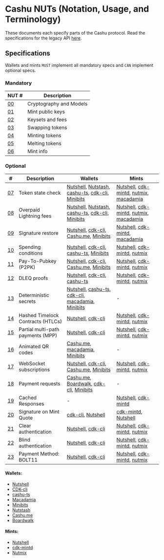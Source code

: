 # Cashu NUTs (Notation, Usage, and Terminology)

These documents each specify parts of the Cashu protocol. Read the specifications for the legacy API [here](https://github.com/cashubtc/nuts/tree/74f26b81b6617db710fa1081eebc0c7203711213).

## Specifications

Wallets and mints `MUST` implement all mandatory specs and `CAN` implement optional specs.

### Mandatory

| NUT #    | Description             |
| -------- | ----------------------- |
| [00][00] | Cryptography and Models |
| [01][01] | Mint public keys        |
| [02][02] | Keysets and fees        |
| [03][03] | Swapping tokens         |
| [04][04] | Minting tokens          |
| [05][05] | Melting tokens          |
| [06][06] | Mint info               |

### Optional

| #        | Description                       | Wallets                                                               | Mints                                              |
| -------- | --------------------------------- | --------------------------------------------------------------------- | -------------------------------------------------- |
| [07][07] | Token state check                 | [Nutshell][py], [Nutstash][ns], [cashu-ts][ts], [cdk-cli], [Minibits] | [Nutshell][py], [cdk-mintd], [nutmix], [macadamia] |
| [08][08] | Overpaid Lightning fees           | [Nutshell][py], [Nutstash][ns], [cashu-ts][ts], [cdk-cli], [Minibits] | [Nutshell][py], [cdk-mintd], [nutmix], [macadamia] |
| [09][09] | Signature restore                 | [Nutshell][py], [cdk-cli], [Cashu.me][cashume], [Minibits]            | [Nutshell][py], [cdk-mintd], [macadamia]           |
| [10][10] | Spending conditions               | [Nutshell][py], [cdk-cli], [cashu-ts][ts], [Minibits]                 | [Nutshell][py], [cdk-mintd], [nutmix]              |
| [11][11] | Pay-To-Pubkey (P2PK)              | [Nutshell][py], [cdk-cli], [Cashu.me][cashume], [Minibits]            | [Nutshell][py], [cdk-mintd], [nutmix]              |
| [12][12] | DLEQ proofs                       | [Nutshell][py], [cdk-cli], [cashu-ts][ts]                             | [Nutshell][py], [cdk-mintd], [nutmix]              |
| [13][13] | Deterministic secrets             | [Nutshell][py], [cashu-ts][ts], [cdk-cli], [macadamia], [Minibits]    | -                                                  |
| [14][14] | Hashed Timelock Contracts (HTLCs) | [Nutshell][py], [cdk-cli]                                             | [Nutshell][py], [cdk-mintd], [nutmix]              |
| [15][15] | Partial multi-path payments (MPP) | [Nutshell][py], [cdk-cli]                                             | [Nutshell][py], [cdk-mintd], [nutmix]              |
| [16][16] | Animated QR codes                 | [Cashu.me][cashume], [macadamia], [Minibits]                          | -                                                  |
| [17][17] | WebSocket subscriptions           | [Nutshell][py], [cdk-cli][cdk-cli], [Cashu.me][cashume], [Minibits]   | [Nutshell][py], [cdk-mintd][cdk-mintd], [nutmix]   |
| [18][18] | Payment requests                  | [Cashu.me][cashume], [Boardwalk][bwc], [cdk-cli], [Minibits]          | -                                                  |
| [19][19] | Cached Responses                  | -                                                                     | [Nutshell][py], [cdk-mintd]                        |
| [20][20] | Signature on Mint Quote           | [cdk-cli], [Nutshell][py]                                             | [cdk-mintd], [Nutshell][py]                        |
| [21][21] | Clear authentication              | [Nutshell][py], [cdk-cli]                                             | [Nutshell][py], [cdk-mintd], [nutmix]              |
| [22][22] | Blind authentication              | [Nutshell][py], [cdk-cli]                                             | [Nutshell][py], [cdk-mintd], [nutmix]              |
| [23][23] | Payment Method: BOLT11            | [Nutshell][py], [cdk-cli]                                             | [Nutshell][py], [cdk-mintd], [nutmix]              |

#### Wallets:

- [Nutshell][py]
- [CDK-cli][cdk-cli]
- [cashu-ts][ts]
- [Macadamia][macadamia]
- [Minibits][minibits]
- [Nutstash][ns]
- [Cashu.me][cashume]
- [Boardwalk][bwc]

#### Mints:

- [Nutshell][py]
- [cdk-mintd][cdk-mintd]
- [Nutmix][nutmix]

[py]: https://github.com/cashubtc/nutshell
[lnbits]: https://github.com/lnbits/cashu
[cashume]: https://cashu.me
[ns]: https://nutstash.app/
[ts]: https://github.com/cashubtc/cashu-ts
[enuts]: https://github.com/cashubtc/eNuts
[macadamia]: https://github.com/zeugmaster/macadamia
[minibits]: https://github.com/minibits-cash/minibits_wallet
[moksha]: https://github.com/ngutech21/moksha
[cdk]: https://github.com/cashubtc/cdk
[cdk-cli]: https://github.com/cashubtc/cdk/tree/main/crates/cdk-cli
[cdk-mintd]: https://github.com/cashubtc/cdk/tree/main/crates/cdk-mintd
[nutmix]: https://github.com/lescuer97/nutmix
[bwc]: https://github.com/MakePrisms/boardwalkcash
[00]: 00.md
[01]: 01.md
[02]: 02.md
[03]: 03.md
[04]: 04.md
[05]: 05.md
[06]: 06.md
[07]: 07.md
[08]: 08.md
[09]: 09.md
[10]: 10.md
[11]: 11.md
[12]: 12.md
[13]: 13.md
[14]: 14.md
[15]: 15.md
[16]: 16.md
[17]: 17.md
[18]: 18.md
[19]: 19.md
[20]: 20.md
[21]: 21.md
[22]: 22.md
[23]: 23.md
